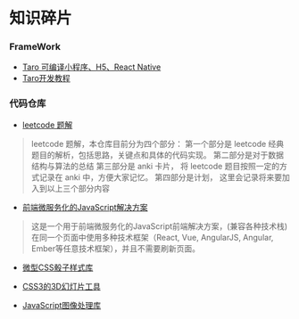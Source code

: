 # 知识碎片

### FrameWork
- [Taro 可编译小程序、H5、React Native](https://github.com/gkl2013/taro)
- [Taro开发教程](https://blog.csdn.net/museions/article/details/84132708)

### 代码仓库
- [leetcode 题解](https://github.com/azl397985856/leetcode)
>leetcode 题解，本仓库目前分为四个部分：
第一个部分是 leetcode 经典题目的解析，包括思路，关键点和具体的代码实现。
第二部分是对于数据结构与算法的总结
第三部分是 anki 卡片， 将 leetcode 题目按照一定的方式记录在 anki 中，方便大家记忆。
第四部分是计划， 这里会记录将来要加入到以上三个部分内容

- [前端微服务化的JavaScript解决方案](https://github.com/CanopyTax/single-spa)
> 这是一个用于前端微服务化的JavaScript前端解决方案，(兼容各种技术栈)在同一个页面中使用多种技术框架（React, Vue, AngularJS, Angular, Ember等任意技术框架），并且不需要刷新页面。

- [微型CSS骰子样式库](https://github.com/diafygi/dice-css)

- [CSS3的3D幻灯片工具](https://github.com/hakimel/reveal.js)

- [JavaScript图像处理库](https://juejin.im/post/5eb0fe97e51d454def22679c)
